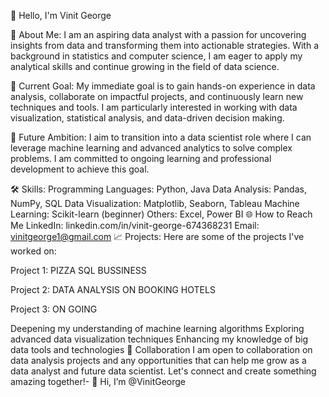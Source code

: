 👋 Hello, I'm Vinit George

🌟 About Me:
I am an aspiring data analyst with a passion for uncovering insights from data and transforming them into actionable strategies. With a background in statistics and computer science, I am eager to apply my analytical skills and continue growing in the field of data science.

🎯 Current Goal:
My immediate goal is to gain hands-on experience in data analysis, collaborate on impactful projects, and continuously learn new techniques and tools. I am particularly interested in working with data visualization, statistical analysis, and data-driven decision making.

🚀 Future Ambition:
I aim to transition into a data scientist role where I can leverage machine learning and advanced analytics to solve complex problems. I am committed to ongoing learning and professional development to achieve this goal.

🛠️ Skills:
Programming Languages: Python, Java
Data Analysis: Pandas, NumPy, SQL
Data Visualization: Matplotlib, Seaborn, Tableau
Machine Learning: Scikit-learn (beginner)
Others: Excel, Power BI
🌐 How to Reach Me
LinkedIn: linkedin.com/in/vinit-george-674368231
Email: vinitgeorge1@gmail.com
📈 Projects:
Here are some of the projects I've worked on:

Project 1: PIZZA SQL BUSSINESS

Project 2: DATA ANALYSIS ON BOOKING HOTELS

Project 3: ON GOING 

Deepening my understanding of machine learning algorithms
Exploring advanced data visualization techniques
Enhancing my knowledge of big data tools and technologies
🤝 Collaboration
I am open to collaboration on data analysis projects and any opportunities that can help me grow as a data analyst and future data scientist. Let's connect and create something amazing together!- 👋 Hi, I’m @VinitGeorge
